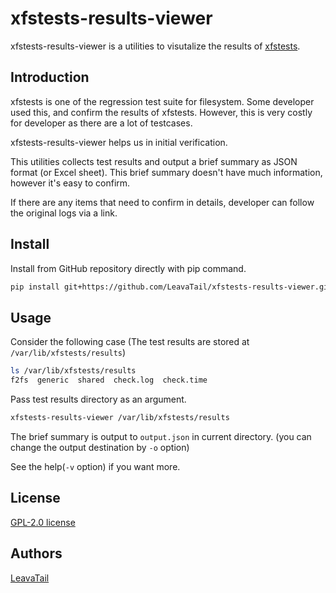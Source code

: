 # xfstests-results-viewer

xfstests-results-viewer is a utilities to visutalize the results of
[xfstests](https://git.kernel.org/pub/scm/fs/xfs/xfstests-dev.git).

## Introduction

xfstests is one of the regression test suite for filesystem.
Some developer used this, and confirm the results of xfstests.
However, this is very costly for developer as there are a lot of testcases.

xfstests-results-viewer helps us in initial verification.

This utilities collects test results and output a brief summary as JSON format
(or Excel sheet).
This brief summary doesn't have much information, however it's easy to confirm.

If there are any items that need to confirm in details, developer can follow
the original logs via a link.

## Install

Install from GitHub repository directly with pip command.

```sh
pip install git+https://github.com/LeavaTail/xfstests-results-viewer.git
```

## Usage

Consider the following case
(The test results are stored at `/var/lib/xfstests/results`)

```sh
ls /var/lib/xfstests/results
f2fs  generic  shared  check.log  check.time
```

Pass test results directory as an argument.

```sh
xfstests-results-viewer /var/lib/xfstests/results
```

The brief summary is output to `output.json` in current directory.
(you can change the output destination by `-o` option)

See the help(`-v` option) if you want more.

## License

[GPL-2.0 license](LICENSE)

## Authors

[LeavaTail](https://github.com/LeavaTail)
